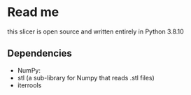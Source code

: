 # Read me
this slicer is open source and written entirely in Python 3.8.10

## Dependencies
- NumPy: 
- stl (a sub-library for Numpy that reads .stl files)
- iterrools